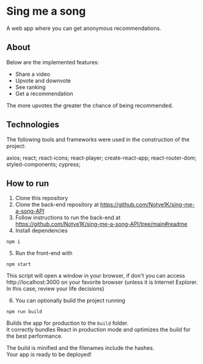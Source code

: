 # Sing me a song

A web app where you can get anonymous recommendations.

## About

Below are the implemented features:

- Share a video
- Upvote and downvote
- See ranking
- Get a recommendation

The more upvotes the greater the chance of being recommended.

## Technologies

The following tools and frameworks were used in the construction of the project:

axios; react; react-icons; react-player; create-react-app;
react-router-dom; styled-components; cypress;

## How to run

1. Clone this repository
2. Clone the back-end repository at https://github.com/Notye1K/sing-me-a-song-API
3. Follow instructions to run the back-end at https://github.com/Notye1K/sing-me-a-song-API/tree/main#readme
4. Install dependencies

 `npm i`

5. Run the front-end with

 `npm start`

This script will open a window in your browser, if don't you can access http://localhost:3000 on your favorite browser (unless it is Internet Explorer. In this case, review your life decisions)

6. You can optionally build the project running

 `npm run build`

Builds the app for production to the `build` folder.\
It correctly bundles React in production mode and optimizes the build for the best performance.

The build is minified and the filenames include the hashes.\
Your app is ready to be deployed!
